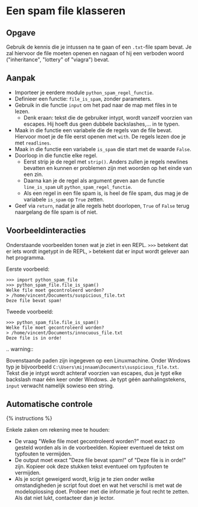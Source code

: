 # Een spam file klasseren

## Opgave
Gebruik de kennis die je intussen na te gaan of een `.txt`-file spam bevat. Je zal hiervoor de file moeten openen en nagaan of hij een verboden woord ("inheritance", "lottery" of "viagra") bevat.

## Aanpak
- Importeer je eerdere module `python_spam_regel_functie`.
- Definieer een functie: `file_is_spam`, zonder parameters.
- Gebruik in die functie `input` om het pad naar de map met files in te lezen.
  - Denk eraan: tekst die de gebruiker intypt, wordt vanzelf voorzien van escapes. Hij hoeft dus geen dubbele backslashes,... in te typen.
- Maak in die functie een variabele die de regels van de file bevat. Hiervoor moet je de file eerst openen met `with`. De regels lezen doe je met `readlines`.
- Maak in die functie een variabele `is_spam` die start met de waarde `False`.
- Doorloop in die functie elke regel.
  - Eerst strip je de regel met `strip()`. Anders zullen je regels newlines bevatten en kunnen er problemen zijn met woorden op het einde van een zin.
  - Daarna kan je de regel als argument geven aan de functie `line_is_spam` uit `python_spam_regel_functie`.
  - Als een regel in een file spam is, is heel de file spam, dus mag je de variabele `is_spam` op `True` zetten.
- Geef via `return`, nadat je alle regels hebt doorlopen, `True` of `False` terug naargelang de file spam is of niet.

## Voorbeeldinteracties
Onderstaande voorbeelden tonen wat je ziet in een REPL. `>>>` betekent dat er iets wordt ingetypt in de REPL, `>` betekent dat er input wordt gelever aan het programma.

Eerste voorbeeld:

```text
>>> import python_spam_file
>>> python_spam_file.file_is_spam()
Welke file moet gecontroleerd worden?
> /home/vincent/Documents/suspicious_file.txt
Deze file bevat spam!
```

Tweede voorbeeld:

```text
>>> python_spam_file.file_is_spam()
Welke file moet gecontroleerd worden?
> /home/vincent/Documents/innocuous_file.txt
Deze file is in orde!
```

.. warning::

   Bovenstaande paden zijn ingegeven op een Linuxmachine. Onder Windows typ je bijvoorbeeld `C:\Users\mijnnaam\Documents\suspicious_file.txt`. Tekst die je intypt wordt achteraf voorzien van escapes, dus je typt elke backslash maar één keer onder Windows. Je typt géén aanhalingstekens, `input` verwacht namelijk sowieso een string.

## Automatische controle
{% instructions %}

Enkele zaken om rekening mee te houden:

- De vraag "Welke file moet gecontroleerd worden?" moet exact zo gesteld worden als in de voorbeelden. Kopieer eventueel de tekst om typfouten te vermijden.
- De output moet exact "Deze file bevat spam!" of "Deze file is in orde!" zijn. Kopieer ook deze stukken tekst eventueel om typfouten te vermijden.
- Als je script geweigerd wordt, krijg je te zien onder welke omstandigheden je script fout doet en wat het verschil is met wat de modeloplossing doet. Probeer met die informatie je fout recht te zetten. Als dat niet lukt, contacteer dan je lector.
